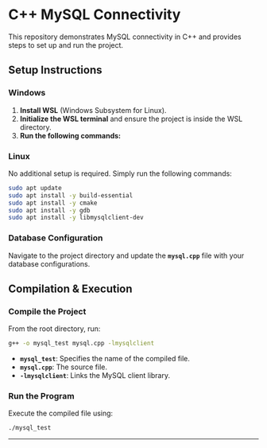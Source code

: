 # C++ MySQL Connectivity  

This repository demonstrates MySQL connectivity in C++ and provides steps to set up and run the project.  

## Setup Instructions  

### Windows  
1. **Install WSL** (Windows Subsystem for Linux).  
2. **Initialize the WSL terminal** and ensure the project is inside the WSL directory.  
3. **Run the following commands:**  

### Linux  
No additional setup is required. Simply run the following commands:  

```bash
sudo apt update  
sudo apt install -y build-essential  
sudo apt install -y cmake  
sudo apt install -y gdb  
sudo apt install -y libmysqlclient-dev  
```  

### Database Configuration  
Navigate to the project directory and update the **`mysql.cpp`** file with your database configurations.  

## Compilation & Execution  

### Compile the Project  
From the root directory, run:  

```bash
g++ -o mysql_test mysql.cpp -lmysqlclient  
```  

- **`mysql_test`**: Specifies the name of the compiled file.  
- **`mysql.cpp`**: The source file.  
- **`-lmysqlclient`**: Links the MySQL client library.  

### Run the Program  
Execute the compiled file using:  

```bash
./mysql_test  
```  

---
